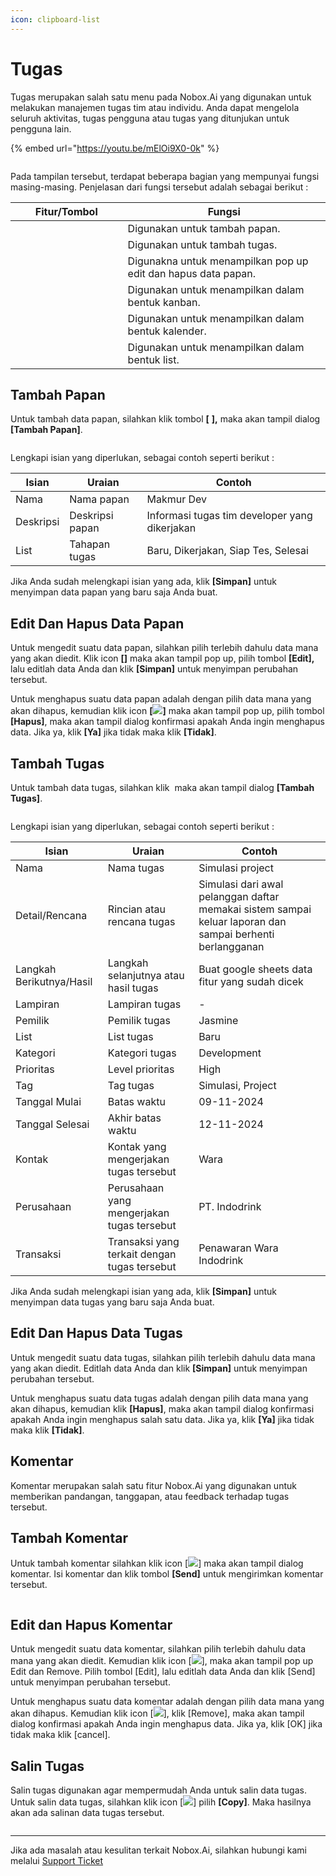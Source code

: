 ```yaml
---
icon: clipboard-list
---
```


# Tugas

Tugas merupakan salah satu menu pada Nobox.Ai yang digunakan untuk melakukan manajemen tugas tim atau individu. Anda dapat mengelola seluruh aktivitas, tugas pengguna atau tugas yang ditunjukan untuk pengguna lain.

{% embed url="https://youtu.be/mElOi9X0-0k" %}

<figure><img src="../../.gitbook/assets/Tampilan Tugas.png" alt=""><figcaption></figcaption></figure>

Pada tampilan tersebut, terdapat beberapa bagian yang mempunyai fungsi masing-masing. Penjelasan dari fungsi tersebut adalah sebagai berikut :

<table><thead><tr><th width="163.5999755859375">Fitur/Tombol</th><th>Fungsi</th></tr></thead><tbody><tr><td><img src="../../.gitbook/assets/Tombol Papan.png" alt=""></td><td>Digunakan untuk tambah papan.</td></tr><tr><td><img src="../../.gitbook/assets/Tombol Tugas.png" alt=""></td><td>Digunakan untuk tambah tugas.</td></tr><tr><td><img src="../../.gitbook/assets/Edit Delete2.png" alt=""></td><td>Digunakna untuk menampilkan pop up edit dan hapus data papan.</td></tr><tr><td><img src="../../.gitbook/assets/image (2).png" alt=""></td><td>Digunakan untuk menampilkan dalam bentuk kanban.</td></tr><tr><td><img src="../../.gitbook/assets/Tombol Kalender.png" alt=""></td><td>Digunakan untuk menampilkan dalam bentuk kalender.</td></tr><tr><td><img src="../../.gitbook/assets/list.png" alt=""></td><td>Digunakan untuk menampilkan dalam bentuk list.</td></tr></tbody></table>

## **Tambah Papan**

Untuk tambah data papan, silahkan klik tombol **\[** <img src="../../.gitbook/assets/Tombol Papan.png" alt="" data-size="line">**],** maka akan tampil dialog **\[Tambah Papan]**.

<figure><img src="../../.gitbook/assets/Tampilan Tambah Papan.png" alt=""><figcaption></figcaption></figure>

Lengkapi isian yang diperlukan, sebagai contoh seperti berikut :

| Isian     | Uraian          | Contoh                                        |
| --------- | --------------- | --------------------------------------------- |
| Nama      | Nama papan      | Makmur Dev                                    |
| Deskripsi | Deskripsi papan | Informasi tugas tim developer yang dikerjakan |
| List      | Tahapan tugas   | Baru, Dikerjakan, Siap Tes, Selesai           |

Jika Anda sudah melengkapi isian yang ada, klik **\[Simpan]** untuk menyimpan data papan yang baru saja Anda buat.

## **Edit Dan Hapus Data Papan**

Untuk mengedit suatu data papan, silahkan pilih terlebih dahulu data mana yang akan diedit. Klik icon **\[**<img src="../../.gitbook/assets/Edit Delete2.png" alt="" data-size="line">**]** maka akan tampil pop up, pilih tombol **\[Edit],** lalu editlah data Anda dan klik **\[Simpan]** untuk menyimpan perubahan tersebut.

Untuk menghapus suatu data papan adalah dengan pilih data mana yang akan dihapus, kemudian klik icon **\[**![](<../../.gitbook/assets/Edit Delete2.png>)**]** maka akan tampil pop up, pilih tombol **\[Hapus]**, maka akan tampil dialog konfirmasi apakah Anda ingin menghapus data. Jika ya, klik **\[Ya]** jika tidak maka klik **\[Tidak]**.

## **Tambah Tugas**

Untuk tambah data tugas, silahkan klik <img src="../../.gitbook/assets/Tombol Tugas.png" alt="" data-size="line"> maka akan tampil dialog **\[Tambah Tugas]**.

<figure><img src="../../.gitbook/assets/Tampilan Tambah tugas.png" alt=""><figcaption></figcaption></figure>

Lengkapi isian yang diperlukan, sebagai contoh seperti berikut :

| Isian                    | Uraian                                       | Contoh                                                                                                    |
| ------------------------ | -------------------------------------------- | --------------------------------------------------------------------------------------------------------- |
| Nama                     | Nama tugas                                   | Simulasi project                                                                                          |
| Detail/Rencana           | Rincian atau rencana tugas                   | Simulasi dari awal pelanggan daftar memakai sistem sampai keluar laporan dan sampai berhenti berlangganan |
| Langkah Berikutnya/Hasil | Langkah selanjutnya atau hasil tugas         | Buat google sheets data fitur yang sudah dicek                                                            |
| Lampiran                 | Lampiran tugas                               | -                                                                                                         |
| Pemilik                  | Pemilik tugas                                | Jasmine                                                                                                   |
| List                     | List tugas                                   | Baru                                                                                                      |
| Kategori                 | Kategori tugas                               | Development                                                                                               |
| Prioritas                | Level prioritas                              | High                                                                                                      |
| Tag                      | Tag tugas                                    | Simulasi, Project                                                                                         |
| Tanggal Mulai            | Batas waktu                                  | 09-11-2024                                                                                                |
| Tanggal Selesai          | Akhir batas waktu                            | 12-11-2024                                                                                                |
| Kontak                   | Kontak yang mengerjakan tugas tersebut       | Wara                                                                                                      |
| Perusahaan               | Perusahaan yang mengerjakan tugas tersebut   | PT. Indodrink                                                                                             |
| Transaksi                | Transaksi yang terkait dengan tugas tersebut | Penawaran Wara Indodrink                                                                                  |

Jika Anda sudah melengkapi isian yang ada, klik **\[Simpan]** untuk menyimpan data tugas yang baru saja Anda buat.

## **Edit Dan Hapus Data Tugas**

Untuk mengedit suatu data tugas, silahkan pilih terlebih dahulu data mana yang akan diedit. Editlah data Anda dan klik **\[Simpan]** untuk menyimpan perubahan tersebut.

Untuk menghapus suatu data tugas adalah dengan pilih data mana yang akan dihapus, kemudian klik **\[Hapus]**, maka akan tampil dialog konfirmasi apakah Anda ingin menghapus salah satu data. Jika ya, klik **\[Ya]** jika tidak maka klik **\[Tidak]**.

## **Komentar**

Komentar merupakan salah satu fitur Nobox.Ai yang digunakan untuk memberikan pandangan, tanggapan, atau feedback terhadap tugas tersebut.

## **Tambah Komentar**

Untuk tambah komentar silahkan klik icon \[![](../../.gitbook/assets/Comment.png)] maka akan tampil dialog komentar. Isi komentar dan klik tombol **\[Send]** untuk mengirimkan komentar tersebut.

<figure><img src="../../.gitbook/assets/Tambah Komentar.png" alt=""><figcaption></figcaption></figure>

## **Edit dan Hapus Komentar**

Untuk mengedit suatu data komentar, silahkan pilih terlebih dahulu data mana yang akan diedit. Kemudian klik icon \[![](<../../.gitbook/assets/Edit Delete2.png>)], maka akan tampil pop up Edit dan Remove. Pilih tombol \[Edit], lalu editlah data Anda dan klik \[Send] untuk menyimpan perubahan tersebut.

Untuk menghapus suatu data komentar adalah dengan pilih data mana yang akan dihapus. Kemudian klik icon \[![](<../../.gitbook/assets/Edit Delete2.png>)], klik \[Remove], maka akan tampil dialog konfirmasi apakah Anda ingin menghapus data. Jika ya, klik \[OK] jika tidak maka klik \[cancel].

## **Salin Tugas**

Salin tugas digunakan agar mempermudah Anda untuk salin data tugas. Untuk salin data tugas, silahkan klik icon \[![](../../.gitbook/assets/Setting.png)] pilih **\[Copy]**. Maka hasilnya akan ada salinan data tugas tersebut.

<figure><img src="../../.gitbook/assets/Tampilan Copy tugas.png" alt=""><figcaption></figcaption></figure>

***

Jika ada masalah atau kesulitan terkait Nobox.Ai, silahkan hubungi kami melalui [Support Ticket](https://crm.nobox.ai/clients/tickets)
